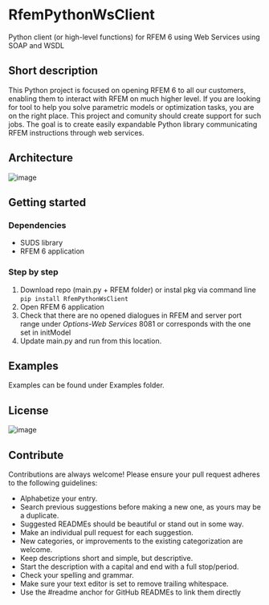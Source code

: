 # RfemPythonWsClient
Python client (or high-level functions) for RFEM 6 using Web Services using SOAP and WSDL
## Short description
This Python project is focused on opening RFEM 6 to all our customers, enabling them to interact with RFEM on much higher level. If you are looking for tool to help you solve parametric models or optimization tasks, you are on the right place. This project and comunity should create support for such jobs. The goal is to create easily expandable Python library communicating RFEM instructions through web services. 
## Architecture
![image](https://user-images.githubusercontent.com/37547309/118119185-44a22f00-b3ee-11eb-9d60-3d74a4a96f81.png)
## Getting started
### Dependencies
* SUDS library
* RFEM 6 application
### Step by step
1) Download repo (main.py + RFEM folder) or instal pkg via command line `pip install RfemPythonWsClient`
2) Open RFEM 6 application
3) Check that there are no opened dialogues in RFEM and server port range under *Options-Web Services* 8081 or corresponds with the one set in initModel
4) Update main.py and run from this location.
## Examples
Examples can be found under Examples folder.
## License
![image](https://user-images.githubusercontent.com/37547309/118117274-b167fa00-b3eb-11eb-91a9-762b454cef0f.png)
## Contribute
Contributions are always welcome! Please ensure your pull request adheres to the following guidelines:

* Alphabetize your entry.
* Search previous suggestions before making a new one, as yours may be a duplicate.
* Suggested READMEs should be beautiful or stand out in some way.
* Make an individual pull request for each suggestion.
* New categories, or improvements to the existing categorization are welcome.
* Keep descriptions short and simple, but descriptive.
* Start the description with a capital and end with a full stop/period.
* Check your spelling and grammar.
* Make sure your text editor is set to remove trailing whitespace.
* Use the #readme anchor for GitHub READMEs to link them directly
